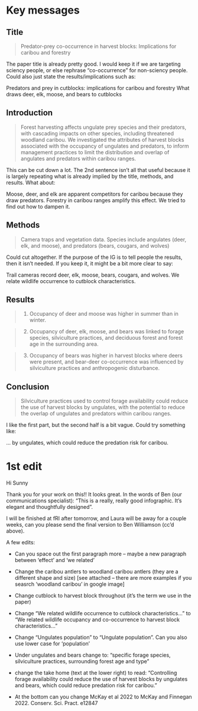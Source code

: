 # Key messages

## Title

> Predator-prey co-occurrence in harvest blocks: Implications for caribou and forestry


The paper title is already pretty good. I would keep it if we are targeting sciency people, or else rephrase “co-occurrence” for non-sciency people. Could also just state the results/implications such as:

Predators and prey in cutblocks: implications for caribou and forestry
What draws deer, elk, moose, and bears to cutblocks
 
## Introduction

> Forest harvesting affects ungulate prey species and their predators, with cascading impacts on other species, including threatened woodland caribou. We investigated the attributes of harvest blocks associated with the occupancy of ungulates and predators, to inform management practices to limit the distribution and overlap of angulates and predators within caribou ranges. 

This can be cut down a lot. The 2nd sentence isn’t all that useful because it is largely repeating what is already implied by the title, methods, and results. What about:

Moose, deer, and elk are apparent competitors for caribou because they draw predators. Forestry in caribou ranges amplify this effect. We tried to find out how to dampen it.
 

## Methods

> Camera traps and vegetation data. Species include angulates (deer, elk, and moose), and predators (bears, cougars, and wolves)

Could cut altogether. If the purpose of the IG is to tell people the results, then it isn’t needed. If you keep it, it might be  a bit more clear to say:

Trail cameras record deer, elk, moose, bears, cougars, and wolves. We relate wildlife occurrence to cutblock characteristics.
 

## Results

> 1. Occupancy of deer and moose was higher in summer than in winter. 

> 2. Occupancy of deer, elk, moose, and bears was linked to forage species, silviculture practices, and deciduous forest and forest age in the surrounding area. 

> 3. Occupancy of bears was higher in harvest blocks where deers were present, and bear-deer co-occurrence was influenced by silviculture practices and anthropogenic disturbance. 

## Conclusion

> Silviculture practices used to control forage availability could reduce the use of harvest blocks by ungulates, with the potential to reduce the overlap of ungulates and predators within caribou ranges. 

 

I like the first part, but the second half is a bit vague. Could try something like:

… by ungulates, which could reduce the predation risk for caribou.

# 1st edit

Hi Sunny

 

Thank you for your work on this!! It looks great. In the words of Ben (our communications specialist): “This is a really, really good infographic. It’s elegant and thoughtfully designed”.

 

I will be finished at fRI after tomorrow, and Laura will be away for a couple weeks, can you please send the final version to Ben Williamson (cc’d above).

 

A few edits:

 

- Can you space out the first paragraph more  – maybe a new paragraph between ‘effect’ and ‘we related’
- Change the caribou antlers to woodland caribou antlers (they are a different shape and size) [see attached – there are more examples if you seasrch ‘woodland caribou’ in google image]
- Change cutblock to harvest block throughout (it’s the term we use in the paper)
- Change “We related wildlife occurrence to cutblock characteristics…” to “We related wildlife occupancy and co-occurrence to harvest block characteristics…”
- Change “Ungulates population” to “Ungulate population”. Can you also use lower case for ‘population’
- Under ungulates and bears change to: “specific forage species, silviculture practices, surrounding forest age and type”
- change the take home (text at the lower right) to read: “Controlling forage availability could reduce the use of harvest blocks by ungulates and bears, which could reduce predation risk for caribou.”

- At the bottom can you change McKay et al 2022 to McKay and Finnegan 2022. Conserv. Sci. Pract. e12847